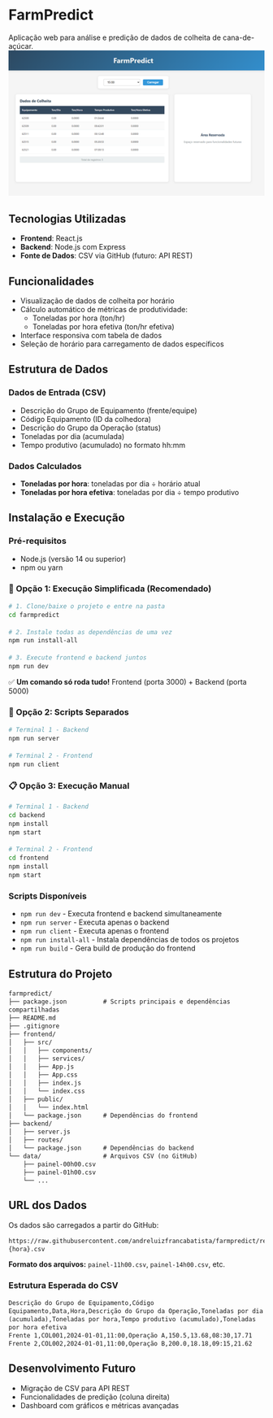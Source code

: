 # FarmPredict

Aplicação web para análise e predição de dados de colheita de cana-de-açúcar.
!["preview.png"](preview.png)

## Tecnologias Utilizadas

- **Frontend**: React.js
- **Backend**: Node.js com Express
- **Fonte de Dados**: CSV via GitHub (futuro: API REST)

## Funcionalidades

- Visualização de dados de colheita por horário
- Cálculo automático de métricas de produtividade:
  - Toneladas por hora (ton/hr)
  - Toneladas por hora efetiva (ton/hr efetiva)
- Interface responsiva com tabela de dados
- Seleção de horário para carregamento de dados específicos

## Estrutura de Dados

### Dados de Entrada (CSV)
- Descrição do Grupo de Equipamento (frente/equipe)
- Código Equipamento (ID da colhedora)
- Descrição do Grupo da Operação (status)
- Toneladas por dia (acumulada)
- Tempo produtivo (acumulado) no formato hh:mm

### Dados Calculados
- **Toneladas por hora**: toneladas por dia ÷ horário atual
- **Toneladas por hora efetiva**: toneladas por dia ÷ tempo produtivo

## Instalação e Execução

### Pré-requisitos
- Node.js (versão 14 ou superior)
- npm ou yarn

### 🚀 Opção 1: Execução Simplificada (Recomendado)
```bash
# 1. Clone/baixe o projeto e entre na pasta
cd farmpredict

# 2. Instale todas as dependências de uma vez
npm run install-all

# 3. Execute frontend e backend juntos
npm run dev
```
✅ **Um comando só roda tudo!** Frontend (porta 3000) + Backend (porta 5000)

### 🔧 Opção 2: Scripts Separados
```bash
# Terminal 1 - Backend
npm run server

# Terminal 2 - Frontend
npm run client
```

### 📋 Opção 3: Execução Manual
```bash
# Terminal 1 - Backend
cd backend
npm install
npm start

# Terminal 2 - Frontend
cd frontend
npm install
npm start
```

### Scripts Disponíveis
- `npm run dev` - Executa frontend e backend simultaneamente
- `npm run server` - Executa apenas o backend
- `npm run client` - Executa apenas o frontend
- `npm run install-all` - Instala dependências de todos os projetos
- `npm run build` - Gera build de produção do frontend

## Estrutura do Projeto

```
farmpredict/
├── package.json          # Scripts principais e dependências compartilhadas
├── README.md
├── .gitignore
├── frontend/
│   ├── src/
│   │   ├── components/
│   │   ├── services/
│   │   ├── App.js
│   │   ├── App.css
│   │   ├── index.js
│   │   └── index.css
│   ├── public/
│   │   └── index.html
│   └── package.json      # Dependências do frontend
├── backend/
│   ├── server.js
│   ├── routes/
│   └── package.json      # Dependências do backend
└── data/                 # Arquivos CSV (no GitHub)
    ├── painel-00h00.csv
    ├── painel-01h00.csv
    └── ...
```

## URL dos Dados

Os dados são carregados a partir do GitHub:
```
https://raw.githubusercontent.com/andreluizfrancabatista/farmpredict/refs/heads/main/data/painel-{hora}.csv
```

**Formato dos arquivos:** `painel-11h00.csv`, `painel-14h00.csv`, etc.

### Estrutura Esperada do CSV
```csv
Descrição do Grupo de Equipamento,Código Equipamento,Data,Hora,Descrição do Grupo da Operação,Toneladas por dia (acumulada),Toneladas por hora,Tempo produtivo (acumulado),Toneladas por hora efetiva
Frente 1,COL001,2024-01-01,11:00,Operação A,150.5,13.68,08:30,17.71
Frente 2,COL002,2024-01-01,11:00,Operação B,200.0,18.18,09:15,21.62
```

## Desenvolvimento Futuro

- Migração de CSV para API REST
- Funcionalidades de predição (coluna direita)
- Dashboard com gráficos e métricas avançadas